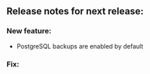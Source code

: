 ## Release notes for next release:

### New feature:
- PostgreSQL backups are enabled by default

### Fix:

